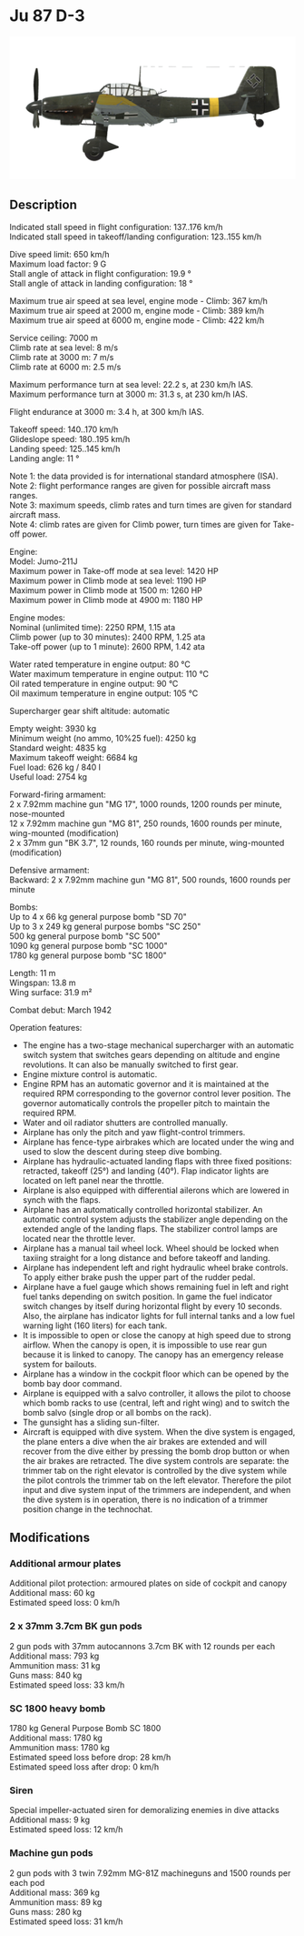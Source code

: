# Ju 87 D-3  
  
![ju87d3](../images/ju87d3.png)  
  
## Description  
  
Indicated stall speed in flight configuration: 137..176 km/h  
Indicated stall speed in takeoff/landing configuration: 123..155 km/h  
  
Dive speed limit: 650 km/h  
Maximum load factor: 9 G  
Stall angle of attack in flight configuration: 19.9 °  
Stall angle of attack in landing configuration: 18 °  
  
Maximum true air speed at sea level, engine mode - Climb: 367 km/h  
Maximum true air speed at 2000 m, engine mode - Climb: 389 km/h  
Maximum true air speed at 6000 m, engine mode - Climb: 422 km/h  
  
Service ceiling: 7000 m  
Climb rate at sea level: 8 m/s  
Climb rate at 3000 m: 7 m/s  
Climb rate at 6000 m: 2.5 m/s  
  
Maximum performance turn at sea level: 22.2 s, at 230 km/h IAS.  
Maximum performance turn at 3000 m: 31.3 s, at 230 km/h IAS.  
  
Flight endurance at 3000 m: 3.4 h, at 300 km/h IAS.  
  
Takeoff speed: 140..170 km/h  
Glideslope speed: 180..195 km/h  
Landing speed: 125..145 km/h  
Landing angle: 11 °  
  
Note 1: the data provided is for international standard atmosphere (ISA).  
Note 2: flight performance ranges are given for possible aircraft mass ranges.  
Note 3: maximum speeds, climb rates and turn times are given for standard aircraft mass.  
Note 4: climb rates are given for Climb power, turn times are given for Take-off power.  
  
Engine:  
Model: Jumo-211J  
Maximum power in Take-off mode at sea level: 1420 HP  
Maximum power in Climb mode at sea level: 1190 HP  
Maximum power in Climb mode at 1500 m: 1260 HP  
Maximum power in Climb mode at 4900 m: 1180 HP  
  
Engine modes:  
Nominal (unlimited time): 2250 RPM, 1.15 ata  
Climb power (up to 30 minutes): 2400 RPM, 1.25 ata  
Take-off power (up to 1 minute): 2600 RPM, 1.42 ata  
  
Water rated temperature in engine output: 80 °C  
Water maximum temperature in engine output: 110 °C  
Oil rated temperature in engine output: 90 °C  
Oil maximum temperature in engine output: 105 °C  
  
Supercharger gear shift altitude: automatic   
  
Empty weight: 3930 kg  
Minimum weight (no ammo, 10%25 fuel): 4250 kg  
Standard weight: 4835 kg  
Maximum takeoff weight: 6684 kg  
Fuel load: 626 kg / 840 l  
Useful load: 2754 kg  
  
Forward-firing armament:  
2 x 7.92mm machine gun "MG 17", 1000 rounds, 1200 rounds per minute, nose-mounted  
12 x 7.92mm machine gun "MG 81", 250 rounds, 1600 rounds per minute, wing-mounted (modification)  
2 x 37mm gun "BK 3.7", 12 rounds, 160 rounds per minute, wing-mounted (modification)  
  
Defensive armament:  
Backward: 2 x 7.92mm machine gun "MG 81", 500 rounds, 1600 rounds per minute  
  
Bombs:  
Up to 4 x 66 kg general purpose bomb "SD 70"  
Up to 3 x 249 kg general purpose bombs "SC 250"  
500 kg general purpose bomb "SC 500"  
1090 kg general purpose bomb "SC 1000"  
1780 kg general purpose bomb "SC 1800"  
  
Length: 11 m  
Wingspan: 13.8 m  
Wing surface: 31.9 m²  
  
Combat debut: March 1942  
  
Operation features:  
- The engine has a two-stage mechanical supercharger with an automatic switch system that switches gears depending on altitude and engine revolutions. It can also be manually switched to first gear.  
- Engine mixture control is automatic.  
- Engine RPM has an automatic governor and it is maintained at the required RPM corresponding to the governor control lever position. The governor automatically controls the propeller pitch to maintain the required RPM.  
- Water and oil radiator shutters are controlled manually.  
- Airplane has only the pitch and yaw flight-control trimmers.  
- Airplane has fence-type airbrakes which are located under the wing and used to slow the descent during steep dive bombing.  
- Airplane has hydraulic-actuated landing flaps with three fixed positions: retracted, takeoff (25°) and landing (40°). Flap indicator lights are located on left panel near the throttle.  
- Airplane is also equipped with differential ailerons which are lowered in synch with the flaps.  
- Airplane has an automatically controlled horizontal stabilizer. An automatic control system adjusts the stabilizer angle depending on the extended angle of the landing flaps. The stabilizer control lamps are located near the throttle lever.  
- Airplane has a manual tail wheel lock. Wheel should be locked when taxiing straight for a long distance and before takeoff and landing.  
- Airplane has independent left and right hydraulic wheel brake controls. To apply either brake push the upper part of the rudder pedal.  
- Airplane have a fuel gauge which shows remaining fuel in left and right fuel tanks depending on switch position. In game the fuel indicator switch changes by itself during horizontal flight by every 10 seconds. Also, the airplane has indicator lights for full internal tanks and a low fuel warning light (160 liters) for each tank.  
- It is impossible to open or close the canopy at high speed due to strong airflow. When the canopy is open, it is impossible to use rear gun because it is linked to canopy. The canopy has an emergency release system for bailouts.  
- Airplane has a window in the cockpit floor which can be opened by the bomb bay door command.  
- Airplane is equipped with a salvo controller, it allows the pilot to choose which bomb racks to use (central, left and right wing) and to switch the bomb salvo (single drop or all bombs on the rack).  
- The gunsight has a sliding sun-filter.  
- Aircraft is equipped with dive system. When the dive system is engaged, the plane enters a dive when the air brakes are extended and will recover from the dive either by pressing the bomb drop button or when the air brakes are retracted. The dive system controls are separate: the trimmer tab on the right elevator is controlled by the dive system while the pilot controls the trimmer tab on the left elevator. Therefore the pilot input and dive system input of the trimmers are independent, and when the dive system is in operation, there is no indication of a trimmer position change in the technochat.  
  
## Modifications  
  
  
### Additional armour plates  
  
Additional pilot protection: armoured plates on side of cockpit and canopy  
Additional mass: 60 kg  
Estimated speed loss: 0 km/h  
  
### 2 x 37mm 3.7cm BK gun pods  
  
2 gun pods with 37mm autocannons 3.7cm BK with 12 rounds per each  
Additional mass: 793 kg  
Ammunition mass: 31 kg  
Guns mass: 840 kg  
Estimated speed loss: 33 km/h  
  
### SC 1800 heavy bomb  
  
1780 kg General Purpose Bomb SC 1800  
Additional mass: 1780 kg  
Ammunition mass: 1780 kg  
Estimated speed loss before drop: 28 km/h  
Estimated speed loss after drop: 0 km/h  
  
### Siren  
  
Special impeller-actuated siren for demoralizing enemies in dive attacks  
Additional mass: 9 kg  
Estimated speed loss: 12 km/h  
  
### Machine gun pods  
  
2 gun pods with 3 twin 7.92mm MG-81Z machineguns and 1500 rounds per each pod  
Additional mass: 369 kg  
Ammunition mass: 89 kg  
Guns mass: 280 kg  
Estimated speed loss: 31 km/h  